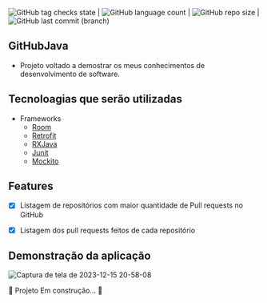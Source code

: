 ![GitHub tag checks state](https://img.shields.io/github/checks-status/clopesbraga/GitHubJava/master)  | ![GitHub language count](https://img.shields.io/github/languages/count/clopesbraga/GitHubJava) |  ![GitHub repo size](https://img.shields.io/github/repo-size/clopesbraga/GitHubJava) |  ![GitHub last commit (branch)](https://img.shields.io/github/last-commit/clopesbraga/GitHubJava/develop)


## GitHubJava

- Projeto voltado a demostrar os meus conhecimentos de desenvolvimento de software.

## Tecnoloagias que serão utilizadas
<!--ts-->
   * Frameworks
      * [Room](https://developer.android.com/codelabs/basic-android-kotlin-training-intro-room-flow?hl=pt-br#0)
      * [Retrofit](https://square.github.io/retrofit/)
      * [RXJava](https://reactivex.io/)
      * [Junit](https://developer.android.com/training/testing/local-tests?hl=pt-br)
      * [Mockito](https://developer.android.com/training/testing/local-tests?hl=pt-br](https://site.mockito.org/))
<!--te-->

## Features

- [x] Listagem de repositórios com maior quantidade de Pull requests no GitHub
- [x] Listagem dos pull requests feitos de cada repositório


## Demonstração da aplicação

![Captura de tela de 2023-12-15 20-58-08](https://github.com/clopesbraga/GitHubJava/assets/58059669/691ebc48-25e3-460e-87ef-28febb4d3b12)


🚧  Projeto   Em construção...  🚧



